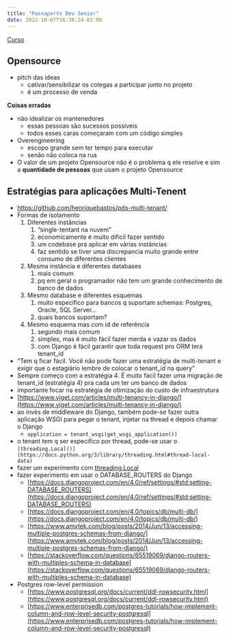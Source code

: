 ```yaml
---
title: "Passaporte Dev Senior"
date: 2022-10-07T16:38:24-03:00
---
```



[Curso](https://henriquebastos.net/produtos/passaporte-dev-senior/)

## Opensource
- pitch das ideas
    - cativar/sensibilizar os colegas a participar junto no projeto
    - é um processo de venda

**Coisas erradas**
- não idealizar os mantenedores
    - essas pessoas são sucessos possíveis
    - todos esses caras começaram com um código simples
- Overengineering
    - escopo grande sem ter tempo para executar
    - senão não coloca na rua
- O valor de um projeto Opensource não é o problema q ele resolve e sim a **quantidade de pessoas** que usam o projeto Opensource




## Estratégias para aplicações Multi-Tenent
- https://github.com/henriquebastos/pds-multi-tenant/
- Formas de isolamento
    1. Diferentes instâncias
        1. “single-tentant na nuvem”
        2. economicamente é muito díficil fazer sentido
        3. um codebase pra aplicar em várias instâncias
        4. faz sentido se tiver uma discrepancia muito grande entre consumo de diferentes clientes
    2. Mesma instância e diferentes databases
        1. mais comum
        2. pq em geral o programador não tem um grande conhecimento de banco de dados
    3. Mesmo database e diferentes esquemas
        1. muito especifico para bancos q suportam schemas: Postgres, Oracle, SQL Server...
        2. quais bancos suportam?
    4. Mesmo esquema mas com id de referência
        1. segundo mais comum
        2. simples, mas é muito fácil fazer merda e vazar os dados
        3. com Django é fácil garantir que toda request pro ORM terá tenant_id
- “Tem q ficar fácil. Você não pode fazer uma estratégia de multi-tenant e exigir que o estagiário lembre de colocar o tenant_id na query”
- Sempre começo com a estratégia 4. É muito fácil fazer uma migração de tenant_id (estratégia 4) pra cada um ter um banco de dados
- importante focar na estratégia de otimização do custo de infraestrutura
- [https://www.viget.com/articles/multi-tenancy-in-django/](https://www.viget.com/articles/multi-tenancy-in-django/)
- ao invés de middleware do Django, também pode-se fazer outra aplicação WSGI para pegar o tenant, injetar na thread e depois chamar o Django
    - `application = tenant_wsgi(get_wsgi_application())`
- o tenant tem q ser especifíco por thread, pode-se usar o `[threading.Local()](https://docs.python.org/3/library/threading.html#thread-local-data)`
- fazer um experimento com [threading.Local](https://docs.python.org/3/library/threading.html#thread-local-data)
- fazer experimento em usar o DATABASE_ROUTERS do Django
    - [https://docs.djangoproject.com/en/4.0/ref/settings/#std:setting-DATABASE_ROUTERS](https://docs.djangoproject.com/en/4.0/ref/settings/#std:setting-DATABASE_ROUTERS)
    - [https://docs.djangoproject.com/en/4.0/topics/db/multi-db/](https://docs.djangoproject.com/en/4.0/topics/db/multi-db/)
    - [https://www.amvtek.com/blog/posts/2014/Jun/13/accessing-multiple-postgres-schemas-from-django/](https://www.amvtek.com/blog/posts/2014/Jun/13/accessing-multiple-postgres-schemas-from-django/)
    - [https://stackoverflow.com/questions/65519069/django-routers-with-multiples-schema-in-database](https://stackoverflow.com/questions/65519069/django-routers-with-multiples-schema-in-database)
- Postgres row-level permission
    - [https://www.postgresql.org/docs/current/ddl-rowsecurity.html](https://www.postgresql.org/docs/current/ddl-rowsecurity.html)
    - [https://www.enterprisedb.com/postgres-tutorials/how-implement-column-and-row-level-security-postgresql](https://www.enterprisedb.com/postgres-tutorials/how-implement-column-and-row-level-security-postgresql)

